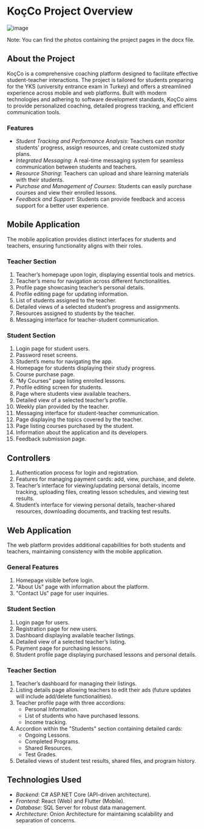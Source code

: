 # KoçCo Project Overview

![image](https://github.com/user-attachments/assets/8ebf250f-0b09-45ec-806a-e9587d8b9c39)

Note: You can find the photos containing the project pages in the docx file.
## About the Project
KoçCo is a comprehensive coaching platform designed to facilitate effective student-teacher interactions. The project is tailored for students preparing for the YKS (university entrance exam in Turkey) and offers a streamlined experience across mobile and web platforms. Built with modern technologies and adhering to software development standards, KoçCo aims to provide personalized coaching, detailed progress tracking, and efficient communication tools.

### Features
- *Student Tracking and Performance Analysis*: Teachers can monitor students' progress, assign resources, and create customized study plans.
- *Integrated Messaging*: A real-time messaging system for seamless communication between students and teachers.
- *Resource Sharing*: Teachers can upload and share learning materials with their students.
- *Purchase and Management of Courses*: Students can easily purchase courses and view their enrolled lessons.
- *Feedback and Support*: Students can provide feedback and access support for a better user experience.

## Mobile Application
The mobile application provides distinct interfaces for students and teachers, ensuring functionality aligns with their roles.

### Teacher Section
1. Teacher’s homepage upon login, displaying essential tools and metrics.
2. Teacher’s menu for navigation across different functionalities.
3. Profile page showcasing teacher’s personal details.
4. Profile editing page for updating information.
5. List of students assigned to the teacher.
6. Detailed views of a selected student’s progress and assignments.
7. Resources assigned to students by the teacher.
8. Messaging interface for teacher-student communication.

### Student Section
1. Login page for student users.
2. Password reset screens.
3. Student’s menu for navigating the app.
4. Homepage for students displaying their study progress.
5. Course purchase page.
6. "My Courses" page listing enrolled lessons.
7. Profile editing screen for students.
8. Page where students view available teachers.
9. Detailed view of a selected teacher’s profile.
10. Weekly plan provided by the teacher.
11. Messaging interface for student-teacher communication.
12. Page displaying the topics covered by the teacher.
13. Page listing courses purchased by the student.
14. Information about the application and its developers.
15. Feedback submission page.

## Controllers
1. Authentication process for login and registration.
2. Features for managing payment cards: add, view, purchase, and delete.
3. Teacher’s interface for viewing/updating personal details, income tracking, uploading files, creating lesson schedules, and viewing test results.
4. Student’s interface for viewing personal details, teacher-shared resources, downloading documents, and tracking test results.

## Web Application
The web platform provides additional capabilities for both students and teachers, maintaining consistency with the mobile application.

### General Features
1. Homepage visible before login.
2. "About Us" page with information about the platform.
3. "Contact Us" page for user inquiries.

### Student Section
1. Login page for users.
2. Registration page for new users.
3. Dashboard displaying available teacher listings.
4. Detailed view of a selected teacher’s listing.
5. Payment page for purchasing lessons.
6. Student profile page displaying purchased lessons and personal details.

### Teacher Section
1. Teacher’s dashboard for managing their listings.
2. Listing details page allowing teachers to edit their ads (future updates will include add/delete functionalities).
3. Teacher profile page with three accordions:
   - Personal Information.
   - List of students who have purchased lessons.
   - Income tracking.
4. Accordion within the "Students" section containing detailed cards:
   - Ongoing Lessons.
   - Completed Programs.
   - Shared Resources.
   - Test Grades.
5. Detailed views of student test results, shared files, and program history.

## Technologies Used
- *Backend*: C# ASP.NET Core (API-driven architecture).
- *Frontend*: React (Web) and Flutter (Mobile).
- *Database*: SQL Server for robust data management.
- *Architecture*: Onion Architecture for maintaining scalability and separation of concerns.
